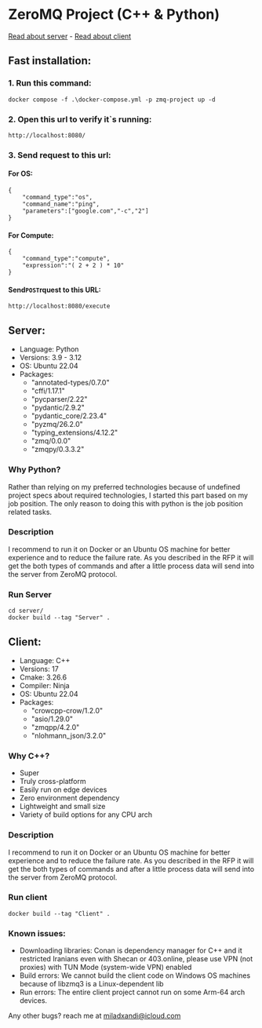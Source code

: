 # ZeroMQ Project (C++ & Python)

[Read about server](#server) - [Read about client](#client)

## Fast installation:

### 1. Run this command:
```
docker compose -f .\docker-compose.yml -p zmq-project up -d
```

### 2. Open this url to verify it`s running:
```
http://localhost:8080/
```

### 3. Send request to this url:

#### For OS:
```
{
	"command_type":"os",
	"command_name":"ping",
	"parameters":["google.com","-c","2"]
}
```

#### For Compute:
```
{
    "command_type":"compute",
    "expression":"( 2 + 2 ) * 10"
}
```

#### Send`POST`rquest to this URL: 
```
http://localhost:8080/execute
```
## Server:
- Language: Python
- Versions: 3.9 - 3.12
- OS: Ubuntu 22.04
- Packages:
  - "annotated-types/0.7.0"
  - "cffi/1.17.1"
  - "pycparser/2.22"
  - "pydantic/2.9.2"
  - "pydantic_core/2.23.4"
  - "pyzmq/26.2.0"
  - "typing_extensions/4.12.2"
  - "zmq/0.0.0"
  - "zmqpy/0.3.3.2"

### Why Python?
Rather than relying on my preferred technologies because of undefined project specs about required technologies, I started this part based on my job position.
The only reason to doing this with python is the job position related tasks.

### Description
I recommend to run it on Docker or an Ubuntu OS machine for better experience and to reduce the failure rate.
As you described in the RFP it will get the both types of commands and after a little process data will send into the server from ZeroMQ protocol.

### Run Server

```
cd server/
docker build --tag "Server" .
```



## Client:
- Language: C++
- Versions: 17
- Cmake: 3.26.6
- Compiler: Ninja
- OS: Ubuntu 22.04
- Packages:
  - "crowcpp-crow/1.2.0"
  - "asio/1.29.0"
  - "zmqpp/4.2.0"
  - "nlohmann_json/3.2.0"

### Why C++?
- Super 
- Truly cross-platform
- Easily run on edge devices
- Zero environment dependency
- Lightweight and small size
- Variety of build options for any CPU arch

### Description
I recommend to run it on Docker or an Ubuntu OS machine for better experience and to reduce the failure rate.
As you described in the RFP it will get the both types of commands and after a little process data will send into the server from ZeroMQ protocol.

### Run client

```
docker build --tag "Client" .
```

### Known issues:
- Downloading libraries: Conan is dependency manager for C++ and it restricted Iranians even with Shecan or 403.online, please use VPN (not proxies) with TUN Mode (system-wide VPN) enabled
- Build errors: We cannot build the client code on Windows OS machines because of libzmq3 is a Linux-dependent lib
- Run errors: The entire client project cannot run on some Arm-64 arch devices.

Any other bugs? reach me at [miladxandi@icloud.com](mailto:miladxandi@icloud.com)